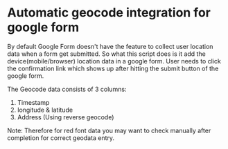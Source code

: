 # Automatic geocode integration for google form

By default Google Form doesn't have the feature to collect user location data when a form get submitted. So what this script does is it add the device(mobile/browser) location data in a google form. User needs to click the confirmation link which shows up after hitting the submit button of the google form. 

The Geocode data consists of 3 columns: 
 1. Timestamp
 2. longitude & latitude
 3. Address (Using reverse geocode)

Note: Therefore for red font data you may want to check manually after completion for correct geodata entry.

